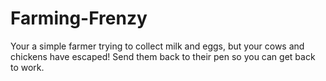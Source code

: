 # Farming-Frenzy
Your a simple farmer trying to collect milk and eggs, but your cows and chickens have escaped! Send them back to their pen so you can get back to work.
